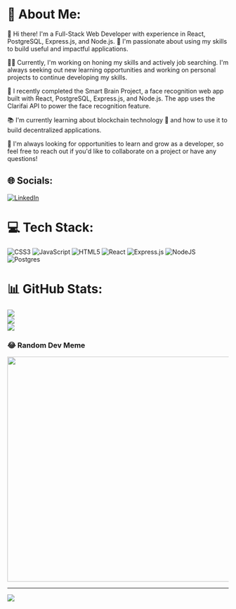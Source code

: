 # 💫 About Me:
👋 Hi there! I'm a Full-Stack Web Developer with experience in React, PostgreSQL, Express.js, and Node.js. 🌟 I'm passionate about using my skills to build useful and impactful applications.

👨‍💻 Currently, I'm working on honing my skills and actively job searching. I'm always seeking out new learning opportunities and working on personal projects to continue developing my skills.

🤖 I recently completed the Smart Brain Project, a face recognition web app built with React, PostgreSQL, Express.js, and Node.js. The app uses the Clarifai API to power the face recognition feature.

📚 I'm currently learning about blockchain technology 🔗 and how to use it to build decentralized applications.

🚀 I'm always looking for opportunities to learn and grow as a developer, so feel free to reach out if you'd like to collaborate on a project or have any questions!


## 🌐 Socials:
[![LinkedIn](https://img.shields.io/badge/LinkedIn-%230077B5.svg?logo=linkedin&logoColor=white)](https://linkedin.com/in/welfredk) 

# 💻 Tech Stack:
![CSS3](https://img.shields.io/badge/css3-%231572B6.svg?style=for-the-badge&logo=css3&logoColor=white) ![JavaScript](https://img.shields.io/badge/javascript-%23323330.svg?style=for-the-badge&logo=javascript&logoColor=%23F7DF1E) ![HTML5](https://img.shields.io/badge/html5-%23E34F26.svg?style=for-the-badge&logo=html5&logoColor=white) ![React](https://img.shields.io/badge/react-%2320232a.svg?style=for-the-badge&logo=react&logoColor=%2361DAFB) ![Express.js](https://img.shields.io/badge/express.js-%23404d59.svg?style=for-the-badge&logo=express&logoColor=%2361DAFB) ![NodeJS](https://img.shields.io/badge/node.js-6DA55F?style=for-the-badge&logo=node.js&logoColor=white) ![Postgres](https://img.shields.io/badge/postgres-%23316192.svg?style=for-the-badge&logo=postgresql&logoColor=white)
# 📊 GitHub Stats:
![](https://github-readme-stats.vercel.app/api?username=welfredk&theme=dark&hide_border=false&include_all_commits=true&count_private=true)<br/>
![](https://github-readme-streak-stats.herokuapp.com/?user=welfredk&theme=dark&hide_border=false)<br/>
![](https://github-readme-stats.vercel.app/api/top-langs/?username=welfredk&theme=dark&hide_border=false&include_all_commits=true&count_private=true&layout=compact)

### 😂 Random Dev Meme
<img src="https://rm.up.railway.app/" width="512px"/>

---
[![](https://visitcount.itsvg.in/api?id=welfredk&icon=0&color=0)](https://visitcount.itsvg.in)

<!-- Proudly created with GPRM ( https://gprm.itsvg.in ) -->
